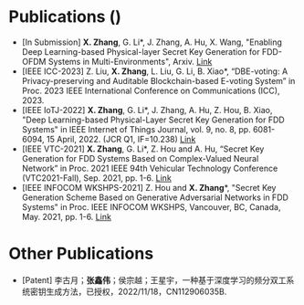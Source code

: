 
# Publications ()
- [In Submission] **X. Zhang**, G. Li*, J. Zhang, A. Hu, X. Wang, "Enabling Deep Learning-based Physical-layer Secret Key Generation for FDD-OFDM Systems in Multi-Environments", Arxiv. [Link](https://www.researchgate.net/publication/365189930_Enabling_Deep_Learning-based_Physical-layer_Secret_Key_Generation_for_FDD-OFDM_Systems_in_Multi-Environments)
- [IEEE ICC-2023] Z. Liu, **X. Zhang**, L. Liu, G. Li, B. Xiao*, “DBE-voting: A Privacy-preserving and Auditable Blockchain-based E-voting System” in Proc. 2023 IEEE International Conference on Communications (ICC), 2023.
- [IEEE IoTJ-2022] **X. Zhang**, G. Li*, J. Zhang, A. Hu, Z. Hou, B. Xiao, "Deep Learning-based Physical-Layer Secret Key Generation for FDD Systems" in IEEE Internet of Things Journal, vol. 9, no. 8, pp. 6081-6094, 15 April, 2022. (JCR Q1, IF=10.238) [Link](https://ieeexplore.ieee.org/document/9526766)
- [IEEE VTC-2021] **X. Zhang**, G. Li*, Z. Hou and A. Hu, “Secret Key Generation for FDD Systems Based on Complex-Valued Neural Network” in Proc. 2021 IEEE 94th Vehicular Technology Conference (VTC2021-Fall), Sep. 2021, pp. 1-6. [Link](https://ieeexplore.ieee.org/document/9625252)
- [IEEE INFOCOM WKSHPS-2021] Z. Hou and **X. Zhang***, "Secret Key Generation Scheme Based on Generative Adversarial Networks in FDD Systems" in Proc. IEEE INFOCOM WKSHPS, Vancouver, BC, Canada, May. 2021, pp. 1-6. [Link](https://ieeexplore.ieee.org/document/9484457)

# Other Publications
- [Patent] 李古月；**张鑫伟**；侯宗越；王星宇，一种基于深度学习的频分双工系统密钥生成方法，已授权，2022/11/18，CN112906035B.
